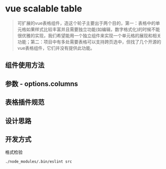 # vue scalable table

> 可扩展的vue表格组件，造这个轮子主要出于两个目的，第一：表格中的单元格如果样式比较丰富并且需要独立功能(如编辑，数字格式化)的时候不能很优雅的实现，我们希望能用一个独立组件来实现一个单元格的展现和相关功能；第二：项目中有多处需要表格可以支持跨页选中，但找了几个开源的vue表格组件，它们并没有提供此功能。

## 组件使用方法

## 参数 - options.columns

## 表格插件规范

## 设计思路


## 开发方式

格式检验
    
    ./node_modules/.bin/eslint src

